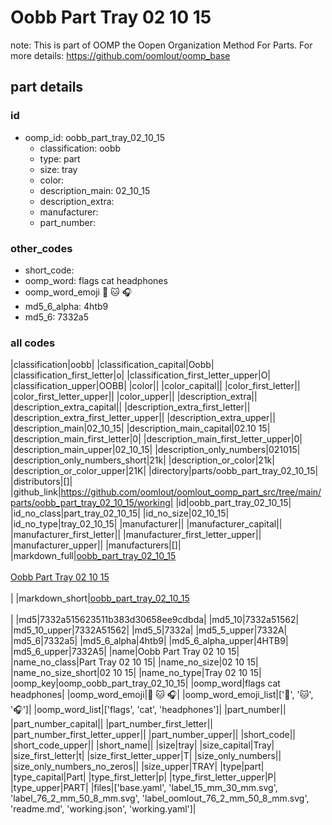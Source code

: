 # Oobb Part Tray 02 10 15  

note: This is part of OOMP the Oopen Organization Method For Parts. For more details: https://github.com/oomlout/oomp_base

##  part details





### id
* oomp_id: oobb_part_tray_02_10_15
  * classification: oobb
  * type: part
  * size: tray
  * color: 
  * description_main: 02_10_15
  * description_extra: 
  * manufacturer: 
  * part_number: 

### other_codes
* short_code: 
* oomp_word: flags cat headphones
* oomp_word_emoji :flags: :cat: :headphones:
* md5_6_alpha: 4htb9
* md5_6: 7332a5

### all codes 
|classification|oobb|
|classification_capital|Oobb|
|classification_first_letter|o|
|classification_first_letter_upper|O|
|classification_upper|OOBB|
|color||
|color_capital||
|color_first_letter||
|color_first_letter_upper||
|color_upper||
|description_extra||
|description_extra_capital||
|description_extra_first_letter||
|description_extra_first_letter_upper||
|description_extra_upper||
|description_main|02_10_15|
|description_main_capital|02.10 15|
|description_main_first_letter|0|
|description_main_first_letter_upper|0|
|description_main_upper|02_10_15|
|description_only_numbers|021015|
|description_only_numbers_short|21k|
|description_or_color|21k|
|description_or_color_upper|21K|
|directory|parts/oobb_part_tray_02_10_15|
|distributors|[]|
|github_link|https://github.com/oomlout/oomlout_oomp_part_src/tree/main/parts/oobb_part_tray_02_10_15/working|
|id|oobb_part_tray_02_10_15|
|id_no_class|part_tray_02_10_15|
|id_no_size|02_10_15|
|id_no_type|tray_02_10_15|
|manufacturer||
|manufacturer_capital||
|manufacturer_first_letter||
|manufacturer_first_letter_upper||
|manufacturer_upper||
|manufacturers|[]|
|markdown_full|[oobb_part_tray_02_10_15](https://github.com/oomlout/oomlout_oomp_part_src/tree/main/parts/oobb_part_tray_02_10_15/working)<br>[](https://github.com/oomlout/oomlout_oomp_part_src/tree/main/parts/oobb_part_tray_02_10_15/working)<br>[Oobb Part Tray 02 10 15](https://github.com/oomlout/oomlout_oomp_part_src/tree/main/parts/oobb_part_tray_02_10_15/working)<br><br>|
|markdown_short|[oobb_part_tray_02_10_15](https://github.com/oomlout/oomlout_oomp_part_src/tree/main/parts/oobb_part_tray_02_10_15/working)<br><br>|
|md5|7332a515623511b383d30658ee9cdbda|
|md5_10|7332a51562|
|md5_10_upper|7332A51562|
|md5_5|7332a|
|md5_5_upper|7332A|
|md5_6|7332a5|
|md5_6_alpha|4htb9|
|md5_6_alpha_upper|4HTB9|
|md5_6_upper|7332A5|
|name|Oobb Part Tray 02 10 15|
|name_no_class|Part Tray 02 10 15|
|name_no_size|02 10 15|
|name_no_size_short|02 10 15|
|name_no_type|Tray 02 10 15|
|oomp_key|oomp_oobb_part_tray_02_10_15|
|oomp_word|flags cat headphones|
|oomp_word_emoji|:flags: :cat: :headphones:|
|oomp_word_emoji_list|[':flags:', ':cat:', ':headphones:']|
|oomp_word_list|['flags', 'cat', 'headphones']|
|part_number||
|part_number_capital||
|part_number_first_letter||
|part_number_first_letter_upper||
|part_number_upper||
|short_code||
|short_code_upper||
|short_name||
|size|tray|
|size_capital|Tray|
|size_first_letter|t|
|size_first_letter_upper|T|
|size_only_numbers||
|size_only_numbers_no_zeros||
|size_upper|TRAY|
|type|part|
|type_capital|Part|
|type_first_letter|p|
|type_first_letter_upper|P|
|type_upper|PART|
|files|['base.yaml', 'label_15_mm_30_mm.svg', 'label_76_2_mm_50_8_mm.svg', 'label_oomlout_76_2_mm_50_8_mm.svg', 'readme.md', 'working.json', 'working.yaml']|
